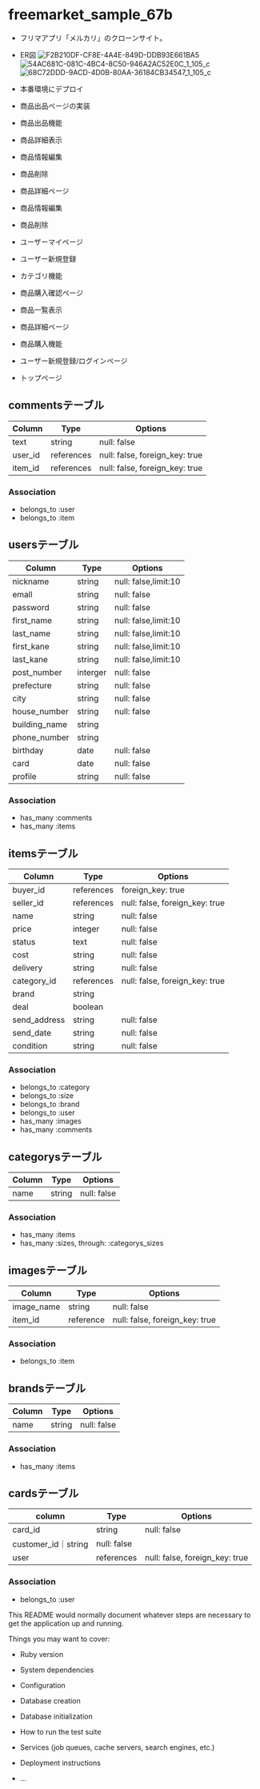 # freemarket_sample_67b
- フリマアプリ「メルカリ」のクローンサイト。
- ER図 
![F2B210DF-CF8E-4A4E-849D-DDB93E661BA5](https://user-images.githubusercontent.com/59057488/75450290-dc665980-59b1-11ea-98d3-3a825f07c8c3.jpeg)
![54AC681C-081C-4BC4-8C50-946A2AC52E0C_1_105_c](https://user-images.githubusercontent.com/59057488/75450401-15063300-59b2-11ea-9c1d-bc69a1a3606f.jpeg)
![68C72DDD-9ACD-4D0B-80AA-36184CB34547_1_105_c](https://user-images.githubusercontent.com/59057488/75450406-18012380-59b2-11ea-90d9-10f42ff7c699.jpeg)

- 本番環境にデプロイ
- 商品出品ページの実装
- 商品出品機能
- 商品詳細表示
- 商品情報編集
- 商品削除
- 商品詳細ページ
- 商品情報編集
- 商品削除
- ユーザーマイページ
- ユーザー新規登録
- カテゴリ機能
- 商品購入確認ページ
- 商品一覧表示
- 商品詳細ページ
- 商品購入機能
- ユーザー新規登録/ログインページ
- トップページ



## commentsテーブル
|Column|Type|Options|
|------|----|-------|
|text|string|null: false|
|user_id|references|null: false, foreign_key: true|
|item_id|references|null: false, foreign_key: true|
### Association
- belongs_to :user
- belongs_to :item

## usersテーブル
|Column|Type|Options|
|------|----|-------|
|nickname|string|null: false,limit:10|
|emall|string|null: false|
|password|string|null: false|
|first_name|string|null: false,limit:10|
|last_name|string|null: false,limit:10|
|first_kane|string|null: false,limit:10|
|last_kane|string|null: false,limit:10|
|post_number|interger|null: false|
|prefecture|string|null: false|
|city|string|null: false|
|house_number|string|null: false|
|building_name|string||
|phone_number|string||
|birthday|date|null: false|
|card|date|null: false|
|profile|string|null: false|
### Association
- has_many :comments
- has_many :items

## itemsテーブル
|Column|Type|Options|
|------|----|-------|
|buyer_id|references|foreign_key: true|
|seller_id|references|null: false, foreign_key: true|
|name|string|null: false|
|price|integer|null: false|
|status|text|null: false|
|cost|string|null: false|
|delivery|string|null: false|
|category_id|references|null: false, foreign_key: true|
|brand|string||
|deal|boolean||
|send_address|string|null: false|
|send_date|string|null: false|
|condition|string|null: false|
### Association
- belongs_to :category
- belongs_to :size
- belongs_to :brand
- belongs_to :user
- has_many :images
- has_many :comments

## categorysテーブル
|Column|Type|Options|
|------|----|-------|
|name|string|null: false|

### Association
- has_many :items
- has_many :sizes, through: :categorys_sizes

## imagesテーブル
|Column|Type|Options|
|------|----|-------|
|image_name|string|null: false|
|item_id|reference|null: false, foreign_key: true|

### Association
- belongs_to :item

## brandsテーブル
|Column|Type|Options|
|------|----|-------|
|name|string|null: false|
### Association
- has_many :items

## cardsテーブル
|column|Type|Options|
|------|----|-------|
|card_id|string|null: false|
|customer_id｜string|null: false|
|user|references|null: false, foreign_key: true|

### Association
- belongs_to :user


This README would normally document whatever steps are necessary to get the
application up and running.

Things you may want to cover:

* Ruby version

* System dependencies

* Configuration

* Database creation

* Database initialization

* How to run the test suite

* Services (job queues, cache servers, search engines, etc.)

* Deployment instructions

* ...
